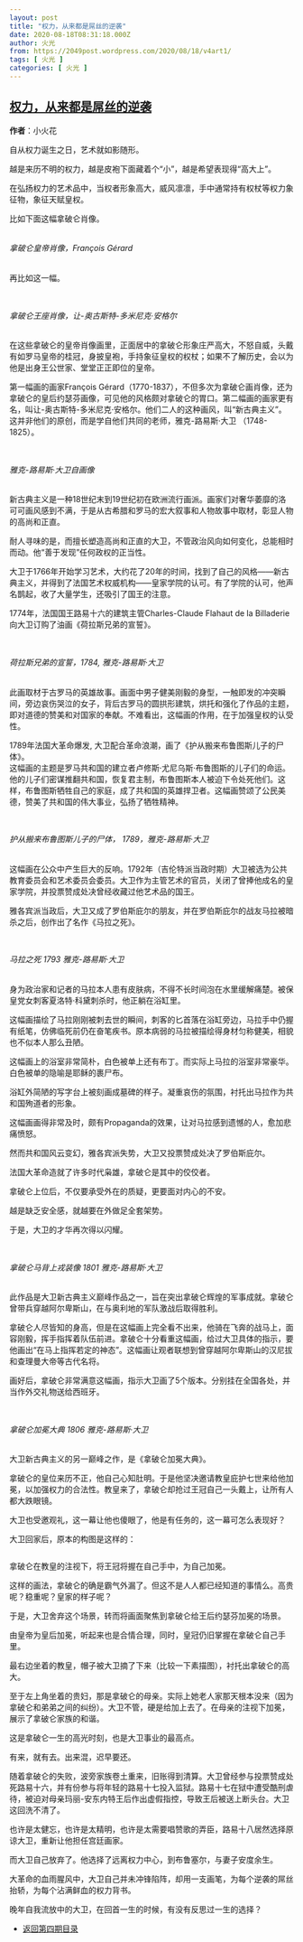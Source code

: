 ```yaml
---
layout: post
title: "权力，从来都是屌丝的逆袭"
date: 2020-08-18T08:31:18.000Z
author: 火光
from: https://2049post.wordpress.com/2020/08/18/v4art1/
tags: [ 火光 ]
categories: [ 火光 ]
---
```

<!--1597739478000-->
[权力，从来都是屌丝的逆袭](https://2049post.wordpress.com/2020/08/18/v4art1/)
------

<div>
<p><strong>作者</strong>：小火花</p><p>自从权力诞生之日，艺术就如影随形。</p><p>越是来历不明的权力，越是皮袍下面藏着个“小”，越是希望表现得“高大上”。</p><p>在弘扬权力的艺术品中，当权者形象高大，威风凛凛，手中通常持有权杖等权力象征物，象征天赋皇权。</p><p>比如下面这幅拿破仑肖像。<br><img src="https://upload.wikimedia.org/wikipedia/commons/thumb/8/8f/Fran%C3%A7ois_G%C3%A9rard_-_Napoleon_I_001.JPG/1024px-Fran%C3%A7ois_G%C3%A9rard_-_Napoleon_I_001.JPG" alt="" class=""></p><h6 id="拿破仑皇帝肖像，François-Gérard"></h6><h6 id="拿破仑皇帝肖像，François-Gérard">拿破仑皇帝肖像，François Gérard</h6><p>再比如这一幅。</p><figure class="wp-block-image"><img src="https://upload.wikimedia.org/wikipedia/commons/thumb/2/28/Ingres%2C_Napoleon_on_his_Imperial_throne.jpg/1024px-Ingres%2C_Napoleon_on_his_Imperial_throne.jpg" alt="" /></figure><h6 id="拿破仑王座肖像，让-奥古斯特-多米尼克·安格尔"></h6><h6 id="拿破仑王座肖像，让-奥古斯特-多米尼克·安格尔">拿破仑王座肖像，让-奥古斯特-多米尼克·安格尔</h6><p>在这些拿破仑的皇帝肖像画里，正面居中的拿破仑形象庄严高大，不怒自威，头戴有如罗马皇帝的桂冠，身披皇袍，手持象征皇权的权杖；如果不了解历史，会以为他是出身王公世家、堂堂正正即位的皇帝。</p><p>第一幅画的画家François Gérard（1770-1837），不但多次为拿破仑画肖像，还为拿破仑的皇后约瑟芬画像，可见他的风格颇对拿破仑的胃口。第二幅画的画家更有名，叫让-奥古斯特-多米尼克·安格尔。他们二人的这种画风，叫“新古典主义”。这并非他们的原创，而是学自他们共同的老师，雅克-路易斯·大卫 （1748-1825）。</p><figure class="wp-block-image"><img src="https://upload.wikimedia.org/wikipedia/commons/thumb/c/c6/David_Self_Portrait.jpg/1024px-David_Self_Portrait.jpg" alt="" /></figure><h6 id="雅克-路易斯·大卫自画像"></h6><h6 id="雅克-路易斯·大卫自画像">雅克-路易斯·大卫自画像</h6><p>新古典主义是一种18世纪末到19世纪初在欧洲流行画派。画家们对奢华萎靡的洛可可画风感到不满，于是从古希腊和罗马的宏大叙事和人物故事中取材，彰显人物的高尚和正直。</p><p>耐人寻味的是，而擅长塑造高尚和正直的大卫，不管政治风向如何变化，总能相时而动。他“善于发现”任何政权的正当性。</p><p>大卫于1766年开始学习艺术，大约花了20年的时间，找到了自己的风格——新古典主义，并得到了法国艺术权威机构——皇家学院的认可。有了学院的认可，他声名鹊起，收了大量学生，还吸引了国王的注意。</p><p>1774年，法国国王路易十六的建筑主管Charles-Claude Flahaut de la Billaderie向大卫订购了油画《荷拉斯兄弟的宣誓》。</p><figure class="wp-block-image"><img src="https://upload.wikimedia.org/wikipedia/commons/thumb/7/70/Jacques-Louis_David_-_Oath_of_the_Horatii_-_Google_Art_Project.jpg/1920px-Jacques-Louis_David_-_Oath_of_the_Horatii_-_Google_Art_Project.jpg" alt="" /></figure><h6 id="荷拉斯兄弟的宣誓，1784-雅克-路易斯·大卫"></h6><h6 id="荷拉斯兄弟的宣誓，1784-雅克-路易斯·大卫">荷拉斯兄弟的宣誓，1784, 雅克-路易斯·大卫</h6><p>此画取材于古罗马的英雄故事。画面中男子健美刚毅的身型，一触即发的冲突瞬间，旁边哀伤哭泣的女子，背后古罗马的圆拱形建筑，烘托和强化了作品的主题，即对道德的赞美和对国家的奉献。不难看出，这幅画的作用，在于加强皇权的认受性。</p><p>1789年法国大革命爆发, 大卫配合革命浪潮，画了《护从搬来布鲁图斯儿子的尸体》。<br>这幅画的主题是罗马共和国的建立者卢修斯·尤尼乌斯·布鲁图斯的儿子们的命运。他的儿子们密谋推翻共和国，恢复君主制，布鲁图斯本人被迫下令处死他们。这样，布鲁图斯牺牲自己的家庭，成了共和国的英雄捍卫者。这幅画赞颂了公民美德，赞美了共和国的伟大事业，弘扬了牺牲精神。</p><figure class="wp-block-image"><img src="https://upload.wikimedia.org/wikipedia/commons/thumb/f/fb/David_Brutus.jpg/1920px-David_Brutus.jpg" alt="" /></figure><h6 id="护从搬来布鲁图斯儿子的尸体，-1789，雅克-路易斯·大卫"></h6><h6 id="护从搬来布鲁图斯儿子的尸体，-1789，雅克-路易斯·大卫">护从搬来布鲁图斯儿子的尸体， 1789，雅克-路易斯·大卫</h6><p>这幅画在公众中产生巨大的反响。1792年（吉伦特派当政时期）大卫被选为公共教育委员会和艺术委员会委员。大卫作为主管艺术的官员，关闭了曾捧他成名的皇家学院，并投票赞成处决曾经收藏过他艺术品的国王。</p><p>雅各宾派当政后，大卫又成了罗伯斯庇尔的朋友，并在罗伯斯庇尔的战友马拉被暗杀之后，创作出了名作《马拉之死》。</p><figure class="wp-block-image"><img src="https://upload.wikimedia.org/wikipedia/commons/thumb/f/f8/Jacques-Louis_David_-_Marat_assassinated_-_Google_Art_Project_2.jpg/1280px-Jacques-Louis_David_-_Marat_assassinated_-_Google_Art_Project_2.jpg" alt="" /></figure><h6 id="马拉之死-1793-雅克-路易斯·大卫"></h6><h6 id="马拉之死-1793-雅克-路易斯·大卫">马拉之死 1793 雅克-路易斯·大卫</h6><p>身为政治家和记者的马拉本人患有皮肤病，不得不长时间泡在水里缓解痛楚。被保皇党女刺客夏洛特·科黛刺杀时，他正躺在浴缸里。</p><p>这幅画描绘了马拉刚刚被刺去世的瞬间，刺客的匕首落在浴缸旁边，马拉手中仍握有纸笔，仿佛临死前仍在奋笔疾书。原本病弱的马拉被描绘得身材匀称健美，相貌也不似本人那么丑陋。</p><p>这幅画上的浴室非常简朴，白色被单上还有布丁。而实际上马拉的浴室非常豪华。白色被单的隐喻是耶稣的裹尸布。</p><p>浴缸外简陋的写字台上被刻画成墓碑的样子。凝重哀伤的氛围，衬托出马拉作为共和国殉道者的形象。</p><p>这幅画画得非常及时，颇有Propaganda的效果，让对马拉感到遗憾的人，愈加悲痛愤怒。</p><p>然而共和国风云变幻，雅各宾派失势，大卫又投票赞成处决了罗伯斯庇尔。</p><p>法国大革命造就了许多时代枭雄，拿破仑是其中的佼佼者。</p><p>拿破仑上位后，不仅要承受外在的质疑，更要面对内心的不安。</p><p>越是缺乏安全感，就越要在外做足全套架势。</p><p>于是，大卫的才华再次得以闪耀。</p><figure class="wp-block-image"><img src="https://upload.wikimedia.org/wikipedia/commons/thumb/f/fd/David_-_Napoleon_crossing_the_Alps_-_Malmaison2.jpg/1280px-David_-_Napoleon_crossing_the_Alps_-_Malmaison2.jpg" alt="" /></figure><h6 id="拿破仑马背上戎装像-1801-雅克-路易斯·大卫"></h6><h6 id="拿破仑马背上戎装像-1801-雅克-路易斯·大卫">拿破仑马背上戎装像 1801 雅克-路易斯·大卫</h6><p>此作品是大卫新古典主义巅峰作品之一，旨在突出拿破仑辉煌的军事成就。拿破仑曾带兵穿越阿尔卑斯山，在与奥利地的军队激战后取得胜利。</p><p>拿破仑人尽皆知的身高，但是在这幅画上完全看不出来，他骑在飞奔的战马上，面容刚毅，挥手指挥着队伍前进。拿破仑十分看重这幅画，给过大卫具体的指示，要他画出“在马上指挥若定的神态”。这幅画让观者联想到曾穿越阿尔卑斯山的汉尼拔和查理曼大帝等古代名将。</p><p>画好后，拿破仑非常满意这幅画，指示大卫画了5个版本。分别挂在全国各处，并当作外交礼物送给西班牙。</p><figure class="wp-block-image"><img src="https://upload.wikimedia.org/wikipedia/commons/thumb/1/1e/Jacques-Louis_David_-_The_Coronation_of_Napoleon_%281805-1807%29.jpg/2560px-Jacques-Louis_David_-_The_Coronation_of_Napoleon_%281805-1807%29.jpg" alt="" /></figure><h6 id="拿破仑加冕大典-1806-雅克-路易斯·大卫"></h6><h6 id="拿破仑加冕大典-1806-雅克-路易斯·大卫">拿破仑加冕大典 1806 雅克-路易斯·大卫</h6><p>大卫新古典主义的另一巅峰之作，是《拿破仑加冕大典》。</p><p>拿破仑的皇位来历不正，他自己心知肚明。于是他坚决邀请教皇庇护七世来给他加冕，以加强权力的合法性。教皇来了，拿破仑却抢过王冠自己一头戴上，让所有人都大跌眼镜。</p><p>大卫也受邀观礼，这一幕让他也傻眼了，他是有任务的，这一幕可怎么表现好？</p><p>大卫回家后，原本的构图是这样的：</p><figure class="wp-block-image"><img src="https://upload.wikimedia.org/wikipedia/commons/2/2d/David_-_L%27Empereur_Napoleon_se_couronnant_lui-meme.png" alt="" /></figure><p>拿破仑在教皇的注视下，将王冠将握在自己手中，为自己加冕。</p><p>这样的画法，拿破仑的确是霸气外漏了。但这不是人人都已经知道的事情么。高贵呢？稳重呢？皇家的样子呢？</p><p>于是，大卫舍弃这个场景，转而将画面聚焦到拿破仑给王后约瑟芬加冕的场景。<br><img src="https://traveltoeat.com/wp-content/uploads/2012/09/wpid-Photo-Jun-27-2012-432-PM.jpg" alt="" class=""></p><p>由皇帝为皇后加冕，听起来也是合情合理，同时，皇冠仍旧掌握在拿破仑自己手里。</p><p>最右边坐着的教皇，帽子被大卫摘了下来（比较一下素描图），衬托出拿破仑的高大。</p><p>至于左上角坐着的贵妇，那是拿破仑的母亲。实际上她老人家那天根本没来（因为拿破仑和弟弟之间的纠纷）。大卫不管，硬是给加上去了。在母亲的注视下加冕，展示了拿破仑家族的和谐。</p><p>这是拿破仑一生的高光时刻，也是大卫事业的最高点。</p><p>有来，就有去。出来混，迟早要还。</p><p>随着拿破仑的失败，波旁家族卷土重来，旧账得到清算。大卫曾经参与投票赞成处死路易十六，并有份参与将年轻的路易十七投入监狱。路易十七在狱中遭受酷刑虐待，被迫对母亲玛丽-安东内特王后作出虚假指控，导致王后被送上断头台。大卫这回洗不清了。</p><p>也许是太健忘，也许是太精明，也许是太需要唱赞歌的弄臣，路易十八居然选择原谅大卫，重新让他担任宫廷画家。</p><p>而大卫自己放弃了。他选择了远离权力中心，到布鲁塞尔，与妻子安度余生。</p><p>大革命的血雨腥风中，大卫自己并未冲锋陷阵，却用一支画笔，为每个逆袭的屌丝抬轿，为每个沾满鲜血的权力背书。</p><p>晚年自我流放中的大卫，在回首一生的时候，有没有反思过一生的选择？</p><nav  class="wp-block-navigation" ><ul class="wp-block-navigation__container"><li class="wp-block-navigation-link"><a class="wp-block-navigation-link__content"  href="https://2049post.wordpress.com/v4index/"><span class="wp-block-navigation-link__label">返回第四期目录</span></a></li></ul></nav>
</div>
